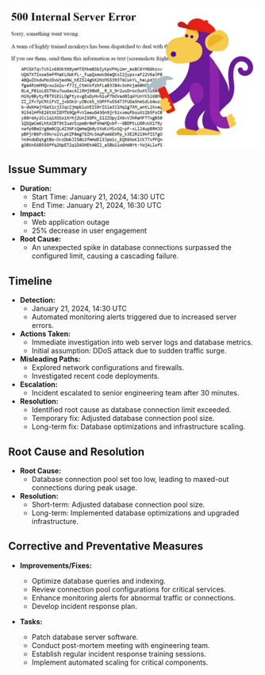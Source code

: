 ![500 error page](https://github.com/Zibxto/alx-system_engineering-devops/blob/master/0x19-postmortem/500_error.jpg?raw=true)


## Issue Summary

- **Duration:**
  - Start Time: January 21, 2024, 14:30 UTC
  - End Time: January 21, 2024, 16:30 UTC
- **Impact:**
  - Web application outage
  - 25% decrease in user engagement
- **Root Cause:**
  - An unexpected spike in database connections surpassed the configured limit, causing a cascading failure.

## Timeline

- **Detection:**
  - January 21, 2024, 14:30 UTC
  - Automated monitoring alerts triggered due to increased server errors.
- **Actions Taken:**
  - Immediate investigation into web server logs and database metrics.
  - Initial assumption: DDoS attack due to sudden traffic surge.
- **Misleading Paths:**
  - Explored network configurations and firewalls.
  - Investigated recent code deployments.
- **Escalation:**
  - Incident escalated to senior engineering team after 30 minutes.
- **Resolution:**
  - Identified root cause as database connection limit exceeded.
  - Temporary fix: Adjusted database connection pool size.
  - Long-term fix: Database optimizations and infrastructure scaling.

## Root Cause and Resolution

- **Root Cause:**
  - Database connection pool set too low, leading to maxed-out connections during peak usage.
- **Resolution:**
  - Short-term: Adjusted database connection pool size.
  - Long-term: Implemented database optimizations and upgraded infrastructure.

## Corrective and Preventative Measures

- **Improvements/Fixes:**
  - Optimize database queries and indexing.
  - Review connection pool configurations for critical services.
  - Enhance monitoring alerts for abnormal traffic or connections.
  - Develop incident response plan.

- **Tasks:**
  - Patch database server software.
  - Conduct post-mortem meeting with engineering team.
  - Establish regular incident response training sessions.
  - Implement automated scaling for critical components.
